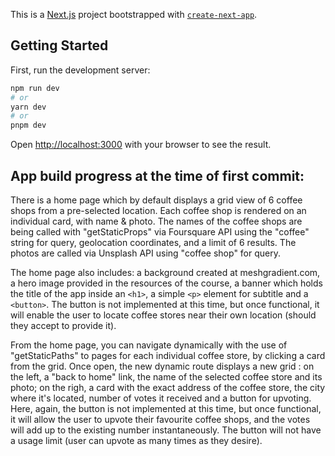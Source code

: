This is a [Next.js](https://nextjs.org/) project bootstrapped with [`create-next-app`](https://github.com/vercel/next.js/tree/canary/packages/create-next-app).

## Getting Started

First, run the development server:

```bash
npm run dev
# or
yarn dev
# or
pnpm dev
```

Open [http://localhost:3000](http://localhost:3000) with your browser to see the result.

## App build progress at the time of first commit:

There is a home page which by default displays a grid view of 6 coffee shops from a pre-selected location. Each coffee shop is rendered on an individual card, with name & photo. The names of the coffee shops are being called with "getStaticProps" via Foursquare API using the "coffee" string for query, geolocation coordinates, and a limit of 6 results. The photos are called via Unsplash API using "coffee shop" for query.

The home page also includes: a background created at meshgradient.com, a hero image provided in the resources of the course, a banner which holds the title of the app inside an `<h1>`, a simple `<p>` element for subtitle and a `<button>`. The button is not implemented at this time, but once functional, it will enable the user to locate coffee stores near their own location (should they accept to provide it).

From the home page, you can navigate dynamically with the use of "getStaticPaths" to pages for each individual coffee store, by clicking a card from the grid. Once open, the new dynamic route displays a new grid : on the left, a "back to home" link, the name of the selected coffee store and its photo; on the righ, a card with the exact address of the coffee store, the city where it's located, number of votes it received and a button for upvoting. Here, again, the button is not implemented at this time, but once functional, it will allow the user to upvote their favourite coffee shops, and the votes will add up to the existing number instantaneously. The button will not have a usage limit (user can upvote as many times as they desire).
